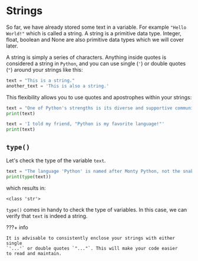 # Strings

So far, we have already stored some text in a variable. For example `"Hello 
World!"` which is called a string. A string is a primitive data type. Integer, 
float, boolean and None are also primitive data types which we will cover 
later.

A string is simply a series of characters. Anything inside quotes is considered
a string in `Python`, and you can use single (`'`) or double quotes (`"`)
around your strings like this:

```py
text = "This is a string."
another_text = 'This is also a string.'
```

This flexibility allows you to use quotes and apostrophes within your strings:

```py
text = "One of Python's strengths is its diverse and supportive community."
print(text)
```

```py
text = 'I told my friend, "Python is my favorite language!"'
print(text)
```

## `type()`

Let's check the type of the variable `text`.

```py
text = "The language 'Python' is named after Monty Python, not the snake."
print(type(text))
```

which results in:

```
<class 'str'>
```

`type()` comes in handy to check the type of variables. In this case, we 
can verify that `text` is indeed a string.

???+ info

    It is advisable to consistently enclose your strings with either single 
    `'...'` or double quotes `"..."`. This will make your code easier 
    to read and maintain.